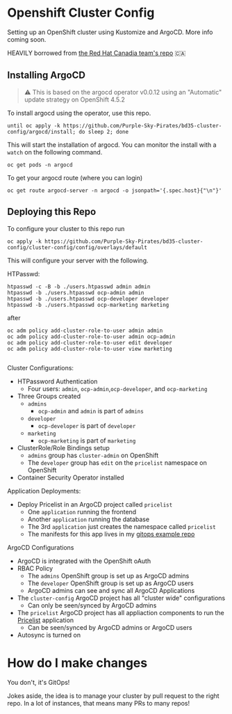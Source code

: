 # Openshift Cluster Config
Setting up an OpenShift cluster using Kustomize and ArgoCD. More info coming soon.

HEAVILY borrowed from [the Red Hat Canadia team's repo](https://github.com/redhat-canada-gitops/cluster-config) :canada:


## Installing ArgoCD

> :warning: This is based on the argocd operator v0.0.12 using an "Automatic" update strategy on OpenShift 4.5.2

To install argocd using the operator, use this repo.

```
until oc apply -k https://github.com/Purple-Sky-Pirates/bd35-cluster-config/argocd/install; do sleep 2; done
```

This will start the installation of argocd. You can monitor the install with a `watch` on the following command.

```
oc get pods -n argocd
```

To get your argocd route (where you can login)

```
oc get route argocd-server -n argocd -o jsonpath='{.spec.host}{"\n"}'
```

## Deploying this Repo

To configure your cluster to this repo run

```
oc apply -k https://github.com/Purple-Sky-Pirates/bd35-cluster-config/cluster-config/config/overlays/default
```

This will configure your server with the following.

HTPasswd:

```
htpasswd -c -B -b ./users.htpasswd admin admin
htpasswd -b ./users.htpasswd ocp-admin admin
htpasswd -b ./users.htpasswd ocp-developer developer
htpasswd -b ./users.htpasswd ocp-marketing marketing
```

after

```
oc adm policy add-cluster-role-to-user admin admin
oc adm policy add-cluster-role-to-user admin ocp-admin
oc adm policy add-cluster-role-to-user edit developer
oc adm policy add-cluster-role-to-user view marketing


```

Cluster Configurations:
* HTPassword Authentication
  * Four users: `admin`, `ocp-admin`,`ocp-developer`, and `ocp-marketing`
* Three Groups created
  * `admins`
    * `ocp-admin` and `admin` is part of `admins`
  * `developer`
    * `ocp-developer` is part of `developer`
  * `marketing`
    * `ocp-marketing` is part of `marketing`
* ClusterRole/Role Bindings setup
  * `admins` group has `cluster-admin` on OpenShift
  * The `developer` group has `edit` on the `pricelist` namespace on OpenShift
* Container Security Operator installed

Application Deployments:
* Deploy Pricelist in an ArgoCD project called `pricelist`
  * One `application` running the frontend
  * Another `application` running the database
  * The 3rd `application` just creates the namespace called `pricelist`
  * The manifests for this app lives in my [gitops example repo](https://github.com/welshstew/gitops-examples)

ArgoCD Configurations
* ArgoCD is integrated with the OpenShift oAuth
* RBAC Policy
  * The `admins` OpenShift group is set up as ArgoCD admins
  * The `developer` OpenShift group is set up as ArgoCD users
  * ArgoCD admins can see and sync all ArgoCD Applications
* The `cluster-config` ArgoCD project has all "cluster wide" configurations
  * Can only be seen/synced by ArgoCD admins
* The `pricelist` ArgoCD project has all appliaction components to run the [Pricelist](https://github.com/welshstew/openshift-cluster-config) application
  * Can be seen/synced by ArgoCD admins or ArgoCD users
* Autosync is turned on

# How do I make changes

You don't, it's GitOps!

Jokes aside, the idea is to manage your cluster by pull request to the right repo. In a lot of instances, that means many PRs to many repos!
